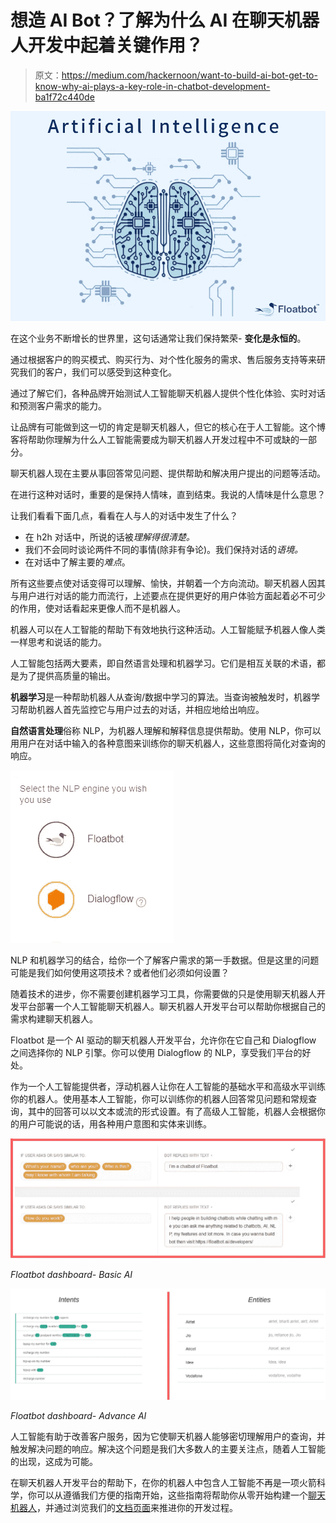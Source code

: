 # 想造 AI Bot？了解为什么 AI 在聊天机器人开发中起着关键作用？

> 原文：<https://medium.com/hackernoon/want-to-build-ai-bot-get-to-know-why-ai-plays-a-key-role-in-chatbot-development-ba1f72c440de>

![](img/95ea94a1c231affe8abe7236cb01b175.png)

在这个业务不断增长的世界里，这句话通常让我们保持繁荣- **变化是永恒的**。

通过根据客户的购买模式、购买行为、对个性化服务的需求、售后服务支持等来研究我们的客户，我们可以感受到这种变化。

通过了解它们，各种品牌开始测试人工智能聊天机器人提供个性化体验、实时对话和预测客户需求的能力。

让品牌有可能做到这一切的肯定是聊天机器人，但它的核心在于人工智能。这个博客将帮助你理解为什么人工智能需要成为聊天机器人开发过程中不可或缺的一部分。

聊天机器人现在主要从事回答常见问题、提供帮助和解决用户提出的问题等活动。

在进行这种对话时，重要的是保持人情味，直到结束。我说的人情味是什么意思？

让我们看看下面几点，看看在人与人的对话中发生了什么？

*   在 h2h 对话中，所说的话被*理解得很清楚。*
*   我们不会同时谈论两件不同的事情(除非有争论)。我们保持对话的*语境。*
*   在对话中了解主要的*难点*。

所有这些要点使对话变得可以理解、愉快，并朝着一个方向流动。聊天机器人因其与用户进行对话的能力而流行，上述要点在提供更好的用户体验方面起着必不可少的作用，使对话看起来更像人而不是机器人。

机器人可以在人工智能的帮助下有效地执行这种活动。人工智能赋予机器人像人类一样思考和说话的能力。

人工智能包括两大要素，即自然语言处理和机器学习。它们是相互关联的术语，都是为了提供高质量的输出。

**机器学习**是一种帮助机器人从查询/数据中学习的算法。当查询被触发时，机器学习帮助机器人首先监控它与用户过去的对话，并相应地给出响应。

**自然语言处理**俗称 NLP，为机器人理解和解释信息提供帮助。使用 NLP，你可以用用户在对话中输入的各种意图来训练你的聊天机器人，这些意图将简化对查询的响应。

![](img/f959eca7154c702a001e8e65d97036dd.png)

NLP 和机器学习的结合，给你一个了解客户需求的第一手数据。但是这里的问题可能是我们如何使用这项技术？或者他们必须如何设置？

随着技术的进步，你不需要创建机器学习工具，你需要做的只是使用聊天机器人开发平台部署一个人工智能聊天机器人。聊天机器人开发平台可以帮助你根据自己的需求构建聊天机器人。

Floatbot 是一个 AI 驱动的聊天机器人开发平台，允许你在它自己和 Dialogflow 之间选择你的 NLP 引擎。你可以使用 Dialogflow 的 NLP，享受我们平台的好处。

作为一个人工智能提供者，浮动机器人让你在人工智能的基础水平和高级水平训练你的机器人。使用基本人工智能，你可以训练你的机器人回答常见问题和常规查询，其中的回答可以以文本或流的形式设置。有了高级人工智能，机器人会根据你的用户可能说的话，用各种用户意图和实体来训练。

![](img/f5665db3339cc98ea1ab3f41ae6cdf13.png)

*Floatbot dashboard- Basic AI*

![](img/7d2191b92945cecbd2dd32b6af7ad103.png)

*Floatbot dashboard- Advance AI*

人工智能有助于改善客户服务，因为它使聊天机器人能够密切理解用户的查询，并触发解决问题的响应。解决这个问题是我们大多数人的主要关注点，随着人工智能的出现，这成为可能。

在聊天机器人开发平台的帮助下，在你的机器人中包含人工智能不再是一项火箭科学，你可以从遵循我们方便的指南开始，这些指南将帮助你从零开始构建一个[聊天机器人](https://floatbot.ai/blog/how-to-build-a-chatbot-from-scratch)，并通过浏览我们的[文档页面](https://floatbot.ai/developers)来推进你的开发过程。